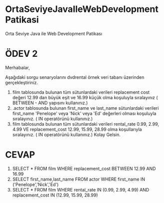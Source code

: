 # OrtaSeviyeJavaIleWebDevelopmentPatikasi
Orta Seviye Java ile Web Development Patikası
# ÖDEV 2
Merhabalar,

Aşağıdaki sorgu senaryolarını dvdrental örnek veri tabanı üzerinden gerçekleştiriniz.

1. film tablosunda bulunan tüm sütunlardaki verileri replacement cost değeri 12.99 dan büyük eşit ve 16.99 küçük olma koşuluyla sıralayınız ( BETWEEN - AND yapısını kullanınız.)
2. .actor tablosunda bulunan first_name ve last_name sütunlardaki verileri first_name 'Penelope' veya 'Nick' veya 'Ed' değerleri olması koşuluyla sıralayınız. ( IN operatörünü kullanınız.)
3. film tablosunda bulunan tüm sütunlardaki verileri rental_rate 0.99, 2.99, 4.99 VE replacement_cost 12.99, 15.99, 28.99 olma koşullarıyla sıralayınız. ( IN operatörünü kullanınız.)
Kolay Gelsin.

# CEVAP
1. SELECT * FROM film WHERE replacement_cost BETWEEN 12.99 AND 16.99
2. SELECT first_name,last_name FROM actor WHERE first_name IN ('Penelope','Nick','Ed')
3. SELECT * FROM film WHERE rental_rate IN (0.99, 2.99, 4.99) AND replacement_cost IN (12.99, 15.99, 28.99)

